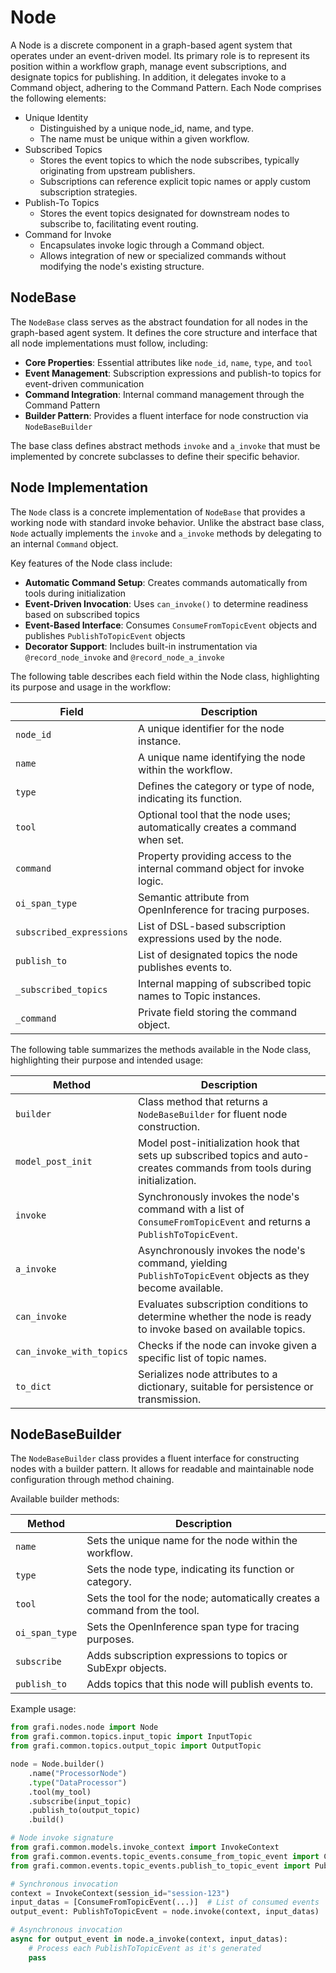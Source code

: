 # Node

A Node is a discrete component in a graph-based agent system that operates under an event-driven model. Its primary role is to represent its position within a workflow graph, manage event subscriptions, and designate topics for publishing. In addition, it delegates invoke to a Command object, adhering to the Command Pattern. Each Node comprises the following elements:

- Unique Identity
  - Distinguished by a unique node_id, name, and type.
  - The name must be unique within a given workflow.
- Subscribed Topics
  - Stores the event topics to which the node subscribes, typically originating from upstream publishers.
  - Subscriptions can reference explicit topic names or apply custom subscription strategies.
- Publish-To Topics
  - Stores the event topics designated for downstream nodes to subscribe to, facilitating event routing.
- Command for Invoke
  - Encapsulates invoke logic through a Command object.
  - Allows integration of new or specialized commands without modifying the node's existing structure.

## NodeBase

The `NodeBase` class serves as the abstract foundation for all nodes in the graph-based agent system. It defines the core structure and interface that all node implementations must follow, including:

- **Core Properties**: Essential attributes like `node_id`, `name`, `type`, and `tool`
- **Event Management**: Subscription expressions and publish-to topics for event-driven communication
- **Command Integration**: Internal command management through the Command Pattern
- **Builder Pattern**: Provides a fluent interface for node construction via `NodeBaseBuilder`

The base class defines abstract methods `invoke` and `a_invoke` that must be implemented by concrete subclasses to define their specific behavior.

## Node Implementation

The `Node` class is a concrete implementation of `NodeBase` that provides a working node with standard invoke behavior. Unlike the abstract base class, `Node` actually implements the `invoke` and `a_invoke` methods by delegating to an internal `Command` object.

Key features of the Node class include:

- **Automatic Command Setup**: Creates commands automatically from tools during initialization
- **Event-Driven Invocation**: Uses `can_invoke()` to determine readiness based on subscribed topics
- **Event-Based Interface**: Consumes `ConsumeFromTopicEvent` objects and publishes `PublishToTopicEvent` objects
- **Decorator Support**: Includes built-in instrumentation via `@record_node_invoke` and `@record_node_a_invoke`

The following table describes each field within the Node class, highlighting its purpose and usage in the workflow:

| Field                    | Description                                                       |
|--------------------------|-------------------------------------------------------------------|
| `node_id`                | A unique identifier for the node instance.                        |
| `name`                   | A unique name identifying the node within the workflow.           |
| `type`                   | Defines the category or type of node, indicating its function.    |
| `tool`                   | Optional tool that the node uses; automatically creates a command when set. |
| `command`                | Property providing access to the internal command object for invoke logic. |
| `oi_span_type`           | Semantic attribute from OpenInference for tracing purposes.       |
| `subscribed_expressions` | List of DSL-based subscription expressions used by the node.      |
| `publish_to`             | List of designated topics the node publishes events to.           |
| `_subscribed_topics`     | Internal mapping of subscribed topic names to Topic instances.    |
| `_command`               | Private field storing the command object.                         |

The following table summarizes the methods available in the Node class, highlighting their purpose and intended usage:

| Method               | Description                                                                                              |
|----------------------|----------------------------------------------------------------------------------------------------------|
| `builder`           | Class method that returns a `NodeBaseBuilder` for fluent node construction.                              |
| `model_post_init`   | Model post-initialization hook that sets up subscribed topics and auto-creates commands from tools during initialization. |
| `invoke`            | Synchronously invokes the node's command with a list of `ConsumeFromTopicEvent` and returns a `PublishToTopicEvent`. |
| `a_invoke`          | Asynchronously invokes the node's command, yielding `PublishToTopicEvent` objects as they become available. |
| `can_invoke`        | Evaluates subscription conditions to determine whether the node is ready to invoke based on available topics. |
| `can_invoke_with_topics` | Checks if the node can invoke given a specific list of topic names. |
| `to_dict`            | Serializes node attributes to a dictionary, suitable for persistence or transmission.                    |

## NodeBaseBuilder

The `NodeBaseBuilder` class provides a fluent interface for constructing nodes with a builder pattern. It allows for readable and maintainable node configuration through method chaining.

Available builder methods:

| Method        | Description                                                                           |
|---------------|---------------------------------------------------------------------------------------|
| `name`        | Sets the unique name for the node within the workflow.                                |
| `type`        | Sets the node type, indicating its function or category.                              |
| `tool`        | Sets the tool for the node; automatically creates a command from the tool.            |
| `oi_span_type`| Sets the OpenInference span type for tracing purposes.                                |
| `subscribe`   | Adds subscription expressions to topics or SubExpr objects.                           |
| `publish_to`  | Adds topics that this node will publish events to.                                    |

Example usage:

```python
from grafi.nodes.node import Node
from grafi.common.topics.input_topic import InputTopic
from grafi.common.topics.output_topic import OutputTopic

node = Node.builder()
    .name("ProcessorNode")
    .type("DataProcessor")
    .tool(my_tool)
    .subscribe(input_topic)
    .publish_to(output_topic)
    .build()

# Node invoke signature
from grafi.common.models.invoke_context import InvokeContext
from grafi.common.events.topic_events.consume_from_topic_event import ConsumeFromTopicEvent
from grafi.common.events.topic_events.publish_to_topic_event import PublishToTopicEvent

# Synchronous invocation
context = InvokeContext(session_id="session-123")
input_datas = [ConsumeFromTopicEvent(...)]  # List of consumed events
output_event: PublishToTopicEvent = node.invoke(context, input_datas)

# Asynchronous invocation
async for output_event in node.a_invoke(context, input_datas):
    # Process each PublishToTopicEvent as it's generated
    pass
```
